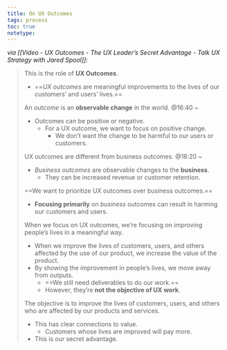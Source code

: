 ```yaml
---
title: On UX Outcomes
tags: process
toc: true
notetype: 
---
```



*via [[Video - UX Outcomes - The UX Leader’s Secret Advantage - Talk UX Strategy with Jared Spool]]:* 

> This is the role of **UX Outcomes**.
> - ==_UX outcomes_ are meaningful improvements to the lives of our customers’ and users’ lives.==
> 
> An _outcome_ is an **observable change** in the world. @16:40 ~
> - Outcomes can be positive or negative.
> 	- For a UX outcome, we want to focus on positive change.
> 		- We don’t want the change to be harmful to our users or customers.
> 
> UX outcomes are different from business outcomes. @18:20 ~
> - _Business outcomes_ are observable changes to the **business**.
> 	- They can be increased revenue or customer retention.
> 
> ==We want to prioritize UX outcomes over business outcomes.==
> - **Focusing primarily** on *business* outcomes can result in harming our customers and users.
> 
> When we focus on UX outcomes, we’re focusing on improving people’s lives in a meaningful way.
> - When we improve the lives of customers, users, and others affected by the use of our product, we increase the value of the product.
> - By showing the improvement in people’s lives, we move away from outputs.
> 	- ==We still need deliverables to do our work.==
> 	- However, they’re **not the objective of UX work**.
> 
> The objective is to improve the lives of customers, users, and others who are affected by our products and services.
> - This has clear connections to value.
> 	- Customers whose lives are improved will pay more.
> - This is our secret advantage.